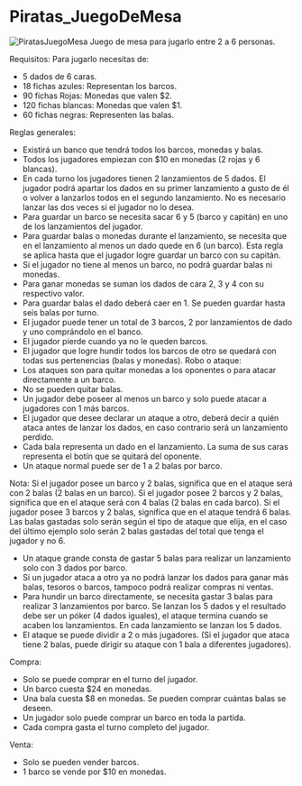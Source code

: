 # Piratas_JuegoDeMesa
![PiratasJuegoMesa](https://user-images.githubusercontent.com/77111403/107606637-b3f85f00-6c04-11eb-96fa-fc53079d8edc.png)
Juego de mesa para jugarlo entre 2 a 6 personas.


Requisitos:
Para jugarlo necesitas de: 
-	5 dados de 6 caras.
-	18 fichas azules: Representan los barcos.
-	90 fichas Rojas: Monedas que valen $2.
-	120 fichas blancas: Monedas que valen $1.
-	60 fichas negras: Representen las balas.

Reglas generales:
-	Existirá un banco que tendrá todos los barcos, monedas y balas.
-	Todos los jugadores empiezan con $10 en monedas (2 rojas y 6 blancas).
-	En cada turno los jugadores tienen 2 lanzamientos de 5 dados. El jugador podrá apartar los dados en su primer lanzamiento a gusto de él o volver a lanzarlos todos en el segundo lanzamiento. No es necesario lanzar las dos veces si el jugador no lo desea.
-	Para guardar un barco se necesita sacar 6 y 5 (barco y capitán) en uno de los lanzamientos del jugador.
-	Para guardar balas o monedas durante el lanzamiento, se necesita que en el lanzamiento al menos un dado quede en 6 (un barco). Esta regla se aplica hasta que el jugador logre guardar un barco con su capitán.
-	Si el jugador no tiene al menos un barco, no podrá guardar balas ni monedas.
-	Para ganar monedas se suman los dados de cara 2, 3 y 4 con su respectivo valor.
-	Para guardar balas el dado deberá caer en 1. Se pueden guardar hasta seis balas por turno.
-	El jugador puede tener un total de 3 barcos, 2 por lanzamientos de dado y uno comprándolo en el banco.
-	El jugador pierde cuando ya no le queden barcos.
-	El jugador que logre hundir todos los barcos de otro se quedará con todas sus pertenencias (balas y monedas).
Robo o ataque:
-	Los ataques son para quitar monedas a los oponentes o para atacar directamente a un barco. 
-	No se pueden quitar balas.
-	Un jugador debe poseer al menos un barco y solo puede atacar a jugadores con 1 más barcos.
-	El jugador que desee declarar un ataque a otro, deberá decir a quién ataca antes de lanzar los dados, en caso contrario será un lanzamiento perdido.
-	Cada bala representa un dado en el lanzamiento. La suma de sus caras representa el botín que se quitará del oponente.
-	Un ataque normal puede ser de 1 a 2 balas por barco.

Nota: Si el jugador posee un barco y 2 balas, significa que en el ataque será con 2 balas (2 balas en un barco). Si el jugador posee 2 barcos y 2 balas, significa que en el ataque será con 4 balas (2 balas en cada barco). Si el jugador posee 3 barcos y 2 balas, significa que en el ataque tendrá 6 balas. Las balas gastadas solo serán según el tipo de ataque que elija, en el caso del último ejemplo solo serán 2 balas gastadas del total que tenga el jugador y no 6.

-	Un ataque grande consta de gastar 5 balas para realizar un lanzamiento solo con 3 dados por barco.
-	Si un jugador ataca a otro ya no podrá lanzar los dados para ganar más balas, tesoros o barcos, tampoco podrá realizar compras ni ventas.
-	Para hundir un barco directamente, se necesita gastar 3 balas para realizar 3 lanzamientos por barco. Se lanzan los 5 dados y el resultado debe ser un póker (4 dados iguales), el ataque termina cuando se acaben los lanzamientos. En cada lanzamiento se lanzan los 5 dados.
-	El ataque se puede dividir a 2 o más jugadores. (Si el jugador que ataca tiene 2 balas, puede dirigir su ataque con 1 bala a diferentes jugadores). 

Compra:
-	Solo se puede comprar en el turno del jugador.
-	Un barco cuesta $24 en monedas.
-	Una bala cuesta $8 en monedas. Se pueden comprar cuántas balas se deseen.
-	Un jugador solo puede comprar un barco en toda la partida. 
-	Cada compra gasta el turno completo del jugador.

Venta:
-	Solo se pueden vender barcos.
-	1 barco se vende por $10 en monedas.
